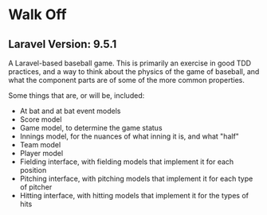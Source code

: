 # Walk Off

## Laravel Version: 9.5.1

A Laravel-based baseball game. This is primarily an exercise in good TDD practices, and a way to think about the physics of the game of baseball, and what the component parts are of some of the more common properties.

Some things that are, or will be, included:
* At bat and at bat event models
* Score model
* Game model, to determine the game status
* Innings model, for the nuances of what inning it is, and what "half"
* Team model
* Player model
* Fielding interface, with fielding models that implement it for each position
* Pitching interface, with pitching models that implement it for each type of pitcher
* Hitting interface, with hitting models that implement it for the types of hits
